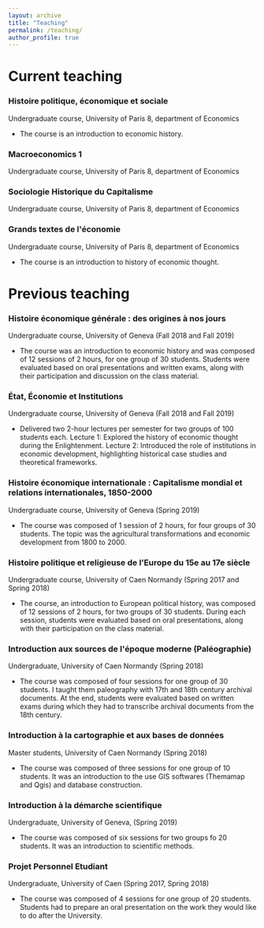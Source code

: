 ```yaml
---
layout: archive
title: "Teaching"
permalink: /teaching/
author_profile: true
---
```

# Current teaching 

### Histoire politique, économique et sociale 
Undergraduate course, University of Paris 8, department of Economics
- The course is an introduction to economic history.
  
### Macroeconomics 1
Undergraduate course, University of Paris 8, department of Economics

### Sociologie Historique du Capitalisme 
Undergraduate course, University of Paris 8, department of Economics

### Grands textes de l'économie 
Undergraduate course, University of Paris 8, department of Economics
- The course is an introduction to history of economic thought. 

# Previous teaching

### Histoire économique générale : des origines à nos jours
Undergraduate course, University of Geneva (Fall 2018 and Fall 2019)
- The course was an introduction to economic history and was composed of 12 sessions of 2 hours, for one group of 30 students. Students were evaluated based on oral presentations and written exams, along with their participation and discussion on the class material.

### État, Économie et Institutions
Undergraduate course, University of Geneva (Fall 2018 and Fall 2019)
- Delivered two 2-hour lectures per semester for two groups of 100 students each.
    Lecture 1: Explored the history of economic thought during the Enlightenment.
    Lecture 2: Introduced the role of institutions in economic development, highlighting historical case studies and theoretical frameworks.

### Histoire économique internationale : Capitalisme mondial et relations internationales, 1850-2000
Undergraduate course, University of Geneva (Spring 2019)
- The course was composed of 1 session of 2 hours, for four groups of 30 students. The topic was the agricultural transformations and economic development from 1800 to 2000.

### Histoire politique et religieuse de l’Europe du 15e au 17e siècle
Undergraduate course, University of Caen Normandy (Spring 2017 and Spring 2018)
- The course, an introduction to European political history, was composed of 12 sessions of 2 hours, for two groups of 30 students. During each session, students were evaluated based on oral presentations, along with their participation on the class material. 

### Introduction aux sources de l'époque moderne (Paléographie)
Undergraduate, University of Caen Normandy (Spring 2018)
- The course was composed of four sessions for one group of 30 students. I taught them paleography with 17th and 18th century archival documents. At the end, students were evaluated based on written exams during which they had to transcribe archival documents from the 18th century. 

### Introduction à la cartographie et aux bases de données
Master students, University of Caen Normandy (Spring 2018)
- The course was composed of three sessions for one group of 10 students. It was an introduction to the use GIS softwares (Themamap and Qgis) and database construction.  

### Introduction à la démarche scientifique
Undergraduate, University of Geneva, (Spring 2019)
- The course was composed of six sessions for two groups fo 20 students. It was an introduction to scientific methods.

### Projet Personnel Etudiant 
Undergraduate, University of Caen (Spring 2017, Spring 2018)
- The course was composed of 4 sessions for one group of 20 students. Students had to prepare an oral presentation on the work they would like to do after the University. 
